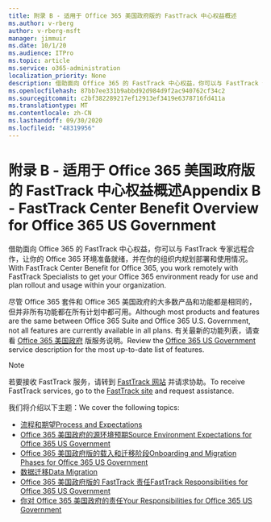 ```yaml
---
title: 附录 B - 适用于 Office 365 美国政府版的 FastTrack 中心权益概述
ms.author: v-rberg
author: v-rberg-msft
manager: jimmuir
ms.date: 10/1/20
ms.audience: ITPro
ms.topic: article
ms.service: o365-administration
localization_priority: None
description: 借助面向 Office 365 的 FastTrack 中心权益，你可以与 FastTrack 专家远程合作，让你的 Office 365 环境准备就绪，并在你的组织内规划部署和使用情况。
ms.openlocfilehash: 87bb7ee331b9abbd92d984d9f2ac940762cf34c2
ms.sourcegitcommit: c2bf382289217ef12913ef3419e6378716fd411a
ms.translationtype: MT
ms.contentlocale: zh-CN
ms.lasthandoff: 09/30/2020
ms.locfileid: "48319956"
---
```

# <a name="appendix-b---fasttrack-center-benefit-overview-for-office-365-us-government"></a><span data-ttu-id="0f2c2-103">附录 B - 适用于 Office 365 美国政府版的 FastTrack 中心权益概述</span><span class="sxs-lookup"><span data-stu-id="0f2c2-103">Appendix B - FastTrack Center Benefit Overview for Office 365 US Government</span></span>

<span data-ttu-id="0f2c2-104">借助面向 Office 365 的 FastTrack 中心权益，你可以与 FastTrack 专家远程合作，让你的 Office 365 环境准备就绪，并在你的组织内规划部署和使用情况。</span><span class="sxs-lookup"><span data-stu-id="0f2c2-104">With FastTrack Center Benefit for Office 365, you work remotely with FastTrack Specialists to get your Office 365 environment ready for use and plan rollout and usage within your organization.</span></span> 
  
<span data-ttu-id="0f2c2-105">尽管 Office 365 套件和 Office 365 美国政府的大多数产品和功能都是相同的，但并非所有功能都在所有计划中都可用。</span><span class="sxs-lookup"><span data-stu-id="0f2c2-105">Although most products and features are the same between Office 365 Suite and Office 365 U.S. Government, not all features are currently available in all plans.</span></span> <span data-ttu-id="0f2c2-106">有关最新的功能列表，请查看 [Office 365 美国政府](https://aka.ms/aboutgovcloud) 版服务说明。</span><span class="sxs-lookup"><span data-stu-id="0f2c2-106">Review the [Office 365 US Government](https://aka.ms/aboutgovcloud) service description for the most up-to-date list of features.</span></span>

> [!NOTE]
> <span data-ttu-id="0f2c2-107">若要接收 FastTrack 服务，请转到 [FastTrack 网站](https://go.microsoft.com/fwlink/?linkid=780698) 并请求协助。</span><span class="sxs-lookup"><span data-stu-id="0f2c2-107">To receive FastTrack services, go to the [FastTrack site](https://go.microsoft.com/fwlink/?linkid=780698) and request assistance.</span></span>  

<span data-ttu-id="0f2c2-108">我们将介绍以下主题：</span><span class="sxs-lookup"><span data-stu-id="0f2c2-108">We cover the following topics:</span></span>
- [<span data-ttu-id="0f2c2-109">流程和期望</span><span class="sxs-lookup"><span data-stu-id="0f2c2-109">Process and Expectations</span></span>](process-and-expectations.md) 
- [<span data-ttu-id="0f2c2-110">Office 365 美国政府的源环境预期</span><span class="sxs-lookup"><span data-stu-id="0f2c2-110">Source Environment Expectations for Office 365 US Government</span></span>](US-Gov-appendix-source-environment-expectations.md)   
- [<span data-ttu-id="0f2c2-111">Office 365 美国政府版的载入和迁移阶段</span><span class="sxs-lookup"><span data-stu-id="0f2c2-111">Onboarding and Migration Phases for Office 365 US Government</span></span>](US-Gov-appendix-onboarding-and-migration.md)
- [<span data-ttu-id="0f2c2-112">数据迁移</span><span class="sxs-lookup"><span data-stu-id="0f2c2-112">Data Migration</span></span>](data-migration.md)    
- [<span data-ttu-id="0f2c2-113">Office 365 美国政府版的 FastTrack 责任</span><span class="sxs-lookup"><span data-stu-id="0f2c2-113">FastTrack Responsibilities for Office 365 US Government</span></span>](US-Gov-appendix-fasttrack-responsibilities.md)   
- [<span data-ttu-id="0f2c2-114">你对 Office 365 美国政府的责任</span><span class="sxs-lookup"><span data-stu-id="0f2c2-114">Your Responsibilities for Office 365 US Government</span></span>](US-Gov-appendix-your-responsibilities.md)    

